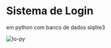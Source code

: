 # Sistema de Login
 em python com banco de dados slqlite3

![lo-py](https://user-images.githubusercontent.com/109318303/234083438-687dc71b-25e9-4599-9d2d-878f9dc744ff.png)
